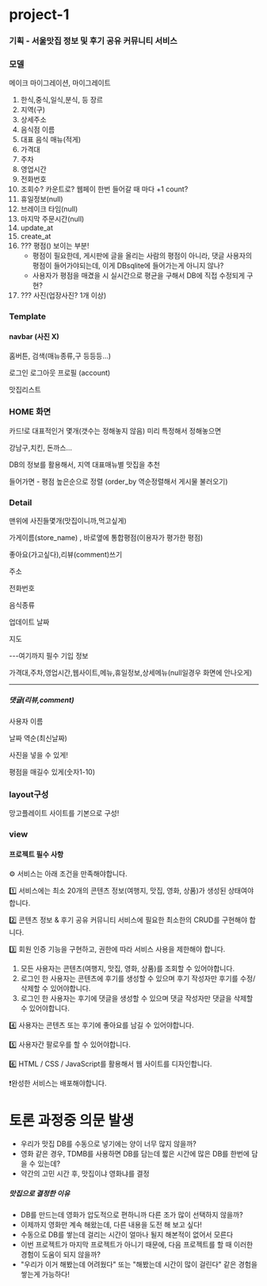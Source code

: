# project-1

### 기획 - 서울맛집 정보 및 후기 공유 커뮤니티 서비스

### 모델

메이크 마이그레이션, 마이그레이트

1. 한식,중식,일식,분식, 등 장르
2.  지역(구)
3.  상세주소
4.  음식점 이름
5. 대표 음식 매뉴(적게)
6.  가격대
7. 주차
8. 영업시간
9. 전화번호
10. 조회수? 카운트로? 웹페이 한번 들어갈 때 마다 +1 count?
11. 휴일정보(null)
12. 브레이크 타임(null)
13. 마지막 주문시간(null)
14. update_at
15. create_at
16. ??? 평점() 보이는 부분! 
    - 평점이 필요한데, 게시판에 글을 올리는 사람의 평점이 아니라, 댓글 사용자의 평점이 들어가야되는데, 이게 DBsqlite에 들어가는게 아니지 않나?
    - 사용자가 평점을 매겼을 시 실시간으로 평균을 구해서 DB에 직접 수정되게 구현?
17. ??? 사진(업장사진? 1개 이상)

### Template

#### navbar (사진 X)

홈버튼, 검색(매뉴종류,구 등등등...) 

로그인 로그아웃 프로필 (account)

맛집리스트

### HOME 화면

카드!로 대표적인거 몇개(갯수는 정해놓지 않음) 미리 특정해서 정해놓으면 

강남구,치킨, 돈까스...

DB의 정보를 활용해서, 지역 대표매뉴별 맛집을 추천

들어가면 - 평점 높은순으로 정렬 (order_by 역순정렬해서 게시물 불러오기)



### Detail

맨위에 사진들몇개(맛집이니까,먹고싶게)

가게이름(store_name) , 바로옆에 통합평점(이용자가 평가한 평점)

좋아요(가고싶다),리뷰(comment)쓰기

주소

전화번호

음식종류

업데이트 날짜

지도

---여기까지 필수 기입 정보

가격대,주차,영업시간,웹사이트,메뉴,휴일정보,상세메뉴(null일경우 화면에 안나오게)

------------------------------

##### 댓글(리뷰,comment)

사용자 이름

날짜 역순(최신날짜)

사진을 넣을 수 있게!

평점을 매길수 있게(숫자1-10)

### layout구성

망고플레이트 사이트를 기본으로 구성!

### view

#### 프로젝트 필수 사항

 ⚙️ 서비스는 아래 조건을 만족해야합니다.



1️⃣ 서비스에는 최소 20개의 콘텐츠 정보(여행지, 맛집, 영화, 상품)가 생성된 상태여야 합니다.

2️⃣ 콘텐츠 정보 & 후기 공유 커뮤니티 서비스에 필요한 최소한의 CRUD를 구현해야 합니다.

3️⃣ 회원 인증 기능을 구현하고, 권한에 따라 서비스 사용을 제한해야 합니다.

1. 모든 사용자는 콘텐츠(여행지, 맛집, 영화, 상품)를 조회할 수 있어야합니다.
2. 로그인 한 사용자는 콘텐츠에 후기를 생성할 수 있으며 후기 작성자만 후기를 수정/삭제할 수 있어야합니다.
3. 로그인 한 사용자는 후기에 댓글을 생성할 수 있으며 댓글 작성자만 댓글을 삭제할 수 있어야합니다.

4️⃣ 사용자는 콘텐츠 또는 후기에 좋아요를 남길 수 있어야합니다.

5️⃣ 사용자간 팔로우를 할 수 있어야합니다.

6️⃣ HTML / CSS / JavaScript를 활용해서 웹 사이트를 디자인합니다.

❗완성한 서비스는 배포해야합니다.

# 토론 과정중 의문 발생

- 우리가 맛집 DB를 수동으로 넣기에는 양이 너무 많지 않을까?
- 영화 같은 경우, TDMB를 사용하면 DB를 담는데 짧은 시간에 많은 DB를 한번에 담을 수 있는데?
- 약간의 고민 시간 후, 맛집이냐 영화냐를 결정

##### 맛집으로 결정한 이유

- DB를 만드는데 영화가 압도적으로 편하니까 다른 조가 많이 선택하지 않을까?
- 이제까지 영화만 계속 해왔는데, 다른 내용을 도전 해 보고 싶다!
- 수동으로 DB를 쌓는데 걸리는 시간이 얼마나 될지 해본적이 없어서 모른다
- 이번 프로젝트가 마지막 프로젝트가 아니기 때문에, 다음 프로젝트를 할 때 이러한 경험이 도움이 되지 않을까?
- "우리가 이거 해봤는데 어려웠다" 또는 "해봤는데 시간이 많이 걸린다" 같은 경험을 쌓는게 가능하다!
